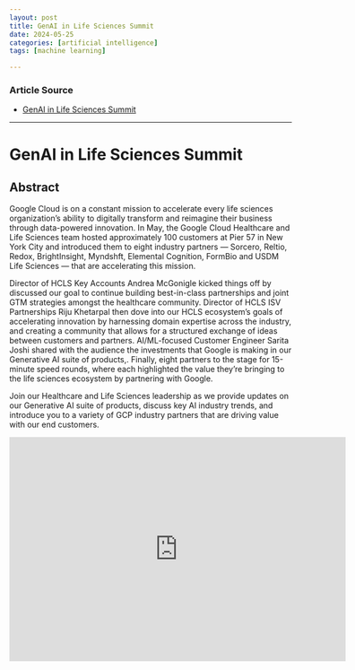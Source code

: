 ```yaml
---
layout: post
title: GenAI in Life Sciences Summit
date: 2024-05-25
categories: [artificial intelligence]
tags: [machine learning]

---
```


### Article Source


* [GenAI in Life Sciences Summit](https://www.youtube.com/watch?v=G-JijzcbbRU)

---


# GenAI in Life Sciences Summit


## Abstract

Google Cloud is on a constant mission to accelerate every life sciences organization’s ability to digitally transform and reimagine their business through data-powered innovation. In May, the Google Cloud Healthcare and Life Sciences team hosted approximately 100 customers at Pier 57 in New York City and introduced them to eight industry partners — Sorcero, Reltio, Redox, BrightInsight, Myndshft, Elemental Cognition, FormBio and USDM Life Sciences — that are accelerating this mission.

Director of HCLS Key Accounts Andrea McGonigle kicked things off by discussed our goal to continue building best-in-class partnerships and joint GTM strategies amongst the healthcare community. Director of HCLS ISV Partnerships Riju Khetarpal then dove into our HCLS ecosystem’s goals of accelerating innovation by harnessing domain expertise across the industry, and creating a community that allows for a structured exchange of ideas between customers and partners. AI/ML-focused Customer Engineer Sarita Joshi shared with the audience the investments that Google is making in our Generative AI suite of products,. Finally, eight partners to the stage for 15-minute speed rounds, where each highlighted the value they’re bringing to the life sciences ecosystem by partnering with Google.

Join our Healthcare and Life Sciences leadership as we provide updates on our Generative AI suite of products, discuss key AI industry trends, and introduce you to a variety of GCP industry partners that are driving value with our end customers.


<iframe width="600" height="400" src="https://www.youtube.com/embed/G-JijzcbbRU?si=xlu7Cc80y3hurZa8" title="YouTube video player" frameborder="0" allow="accelerometer; autoplay; clipboard-write; encrypted-media; gyroscope; picture-in-picture; web-share" referrerpolicy="strict-origin-when-cross-origin" allowfullscreen></iframe>